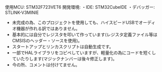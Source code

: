 使用MCU: STM32F723VET6
開発環境:
・IDE: STM32CubeIDE
・デバッガー: STLINK-V3MINIE

 - 未完成の為、このプロジェクトを使用しても、ハイスピードUSBでオーディオ機器が作れる訳ではありません。
 - 基本的には自分でレジスタを叩いて作っています(レジスタ定義ファイル等はCMSISのヘッダー・ソースを使用)。
 - スタートアップとリンカスクリプトは自動生成です。
 - 一部でHALライブラリをコピペしていますが、軽量化の為にコードを短くしていたりします(マジックナンバーは後々修正します)。
 - 今の所、コメントは付けてません。
